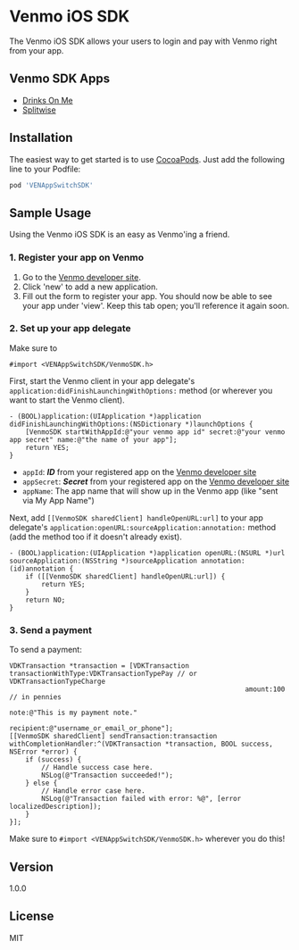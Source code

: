 Venmo iOS SDK
=========

The Venmo iOS SDK allows your users to login and pay with Venmo right from your app.

Venmo SDK Apps
----

* [Drinks On Me](https://github.com/venmo/drinks-on-me)
* [Splitwise](http://splitwise.com/)

Installation
----

The easiest way to get started is to use [CocoaPods](http://cocoapods.org/). Just add the following line to your Podfile:

```ruby
pod 'VENAppSwitchSDK'
```

Sample Usage
----
Using the Venmo iOS SDK is an easy as Venmo'ing a friend.

### 1. Register your app on Venmo
1. Go to the [Venmo developer site](https://venmo.com/account/settings/developers).
2. Click 'new' to add a new application.
3. Fill out the form to register your app. You should now be able to see your app under 'view'. Keep this tab open; you'll reference it again soon.

### 2. Set up your app delegate

Make sure to
```obj-c
#import <VENAppSwitchSDK/VenmoSDK.h>
```

First, start the Venmo client in your app delegate's ```application:didFinishLaunchingWithOptions:``` method (or wherever you want to start the Venmo client).

```obj-c
- (BOOL)application:(UIApplication *)application didFinishLaunchingWithOptions:(NSDictionary *)launchOptions {
    [VenmoSDK startWithAppId:@"your venmo app id" secret:@"your venmo app secret" name:@"the name of your app"];
    return YES;
}
```

* ```appId```: ***ID*** from your registered app on the [Venmo developer site](https://venmo.com/account/settings/developers)
* ```appSecret```: ***Secret*** from your registered app on the [Venmo developer site](https://venmo.com/account/settings/developers)
* ```appName```: The app name that will show up in the Venmo app (like "sent via My App Name")

Next, add ```[[VenmoSDK sharedClient] handleOpenURL:url]``` to your app delegate's ```application:openURL:sourceApplication:annotation:``` method (add the method too if it doesn't already exist).

```obj-c
- (BOOL)application:(UIApplication *)application openURL:(NSURL *)url sourceApplication:(NSString *)sourceApplication annotation:(id)annotation {
    if ([[VenmoSDK sharedClient] handleOpenURL:url]) {
        return YES;
    }
    return NO;
}
```

### 3. Send a payment

To send a payment:

```obj-c
VDKTransaction *transaction = [VDKTransaction transactionWithType:VDKTransactionTypePay // or VDKTransactionTypeCharge
                                                           amount:100 // in pennies
                                                             note:@"This is my payment note."
                                                        recipient:@"username_or_email_or_phone"];
[[VenmoSDK sharedClient] sendTransaction:transaction withCompletionHandler:^(VDKTransaction *transaction, BOOL success, NSError *error) {
    if (success) {
        // Handle success case here.
        NSLog(@"Transaction succeeded!");
    } else {
        // Handle error case here.
        NSLog(@"Transaction failed with error: %@", [error localizedDescription]);
    }
}];
```

Make sure to ```#import <VENAppSwitchSDK/VenmoSDK.h>``` wherever you do this!

Version
----

1.0.0

License
----

MIT
